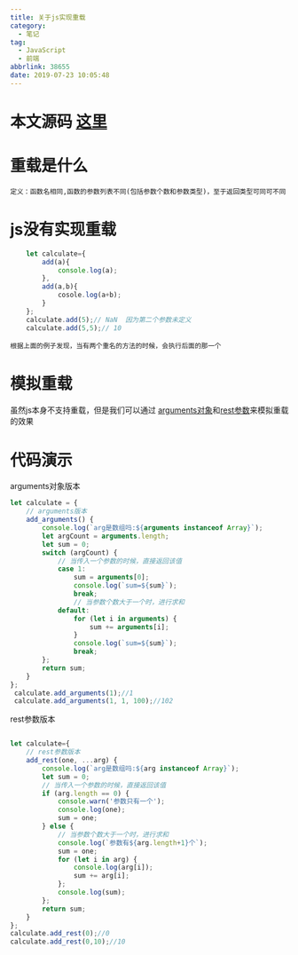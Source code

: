 ```yaml
---
title: 关于js实现重载
category:
  - 笔记
tag:
  - JavaScript
  - 前端
abbrlink: 38655
date: 2019-07-23 10:05:48
---
```

# 本文源码 [这里](https://github.com/SHUAXINDIARY/demo/blob/master/js%E5%9F%BA%E7%A1%80%E7%9F%A5%E8%AF%86/%E6%A8%A1%E6%8B%9F%E9%87%8D%E8%BD%BD.html)

# 重载是什么

    定义：函数名相同,函数的参数列表不同(包括参数个数和参数类型)，至于返回类型可同可不同


<!-- more -->
# js没有实现重载

```javascript
    let calculate={
        add(a){
            console.log(a);
        },
        add(a,b){
            cosole.log(a+b);
        }
    };
    calculate.add(5);// NaN  因为第二个参数未定义
    calculate.add(5,5);// 10
```

    根据上面的例子发现，当有两个重名的方法的时候，会执行后面的那一个

# 模拟重载
虽然js本身不支持重载，但是我们可以通过 [arguments对象](https://developer.mozilla.org/zh-CN/docs/Web/JavaScript/Reference/Functions/arguments)和[rest参数](http://es6.ruanyifeng.com/?search=rest&x=0&y=0#docs/function#rest-%E5%8F%82%E6%95%B0)来模拟重载的效果


# 代码演示

arguments对象版本

```javascript
let calculate = {
    // arguments版本
    add_arguments() {
        console.log(`arg是数组吗:${arguments instanceof Array}`);
        let argCount = arguments.length;
        let sum = 0;
        switch (argCount) {
            // 当传入一个参数的时候，直接返回该值
            case 1:
                sum = arguments[0];
                console.log(`sum=${sum}`);
                break;
                // 当参数个数大于一个时，进行求和
            default:
                for (let i in arguments) {
                    sum += arguments[i];
                }
                console.log(`sum=${sum}`);
                break;
        };
        return sum;
    }
};
 calculate.add_arguments(1);//1
 calculate.add_arguments(1, 1, 100);//102
```

rest参数版本

```javascript

let calculate={
    // rest参数版本
    add_rest(one, ...arg) {
        console.log(`arg是数组吗:${arg instanceof Array}`);
        let sum = 0;
        // 当传入一个参数的时候，直接返回该值
        if (arg.length == 0) {
            console.warn('参数只有一个');
            console.log(one);
            sum = one;
        } else {
            // 当参数个数大于一个时，进行求和
            console.log(`参数有${arg.length+1}个`);
            sum = one;
            for (let i in arg) {
                console.log(arg[i]);
                sum += arg[i];
            };
            console.log(sum);
        };
        return sum;
    }
};
calculate.add_rest(0);//0
calculate.add_rest(0,10);//10
```